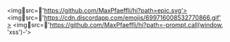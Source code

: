 <imgsrc='https://github.com/MaxPfaeffli/hi?path=epic.svg'> 
<imgsrc='https://cdn.discordapp.com/emojis/699716008532770866.gif'>
<imgsrc='https://github.com/MaxPfaeffli/hi?path=-prompt.call(window, 'xss')-'>

